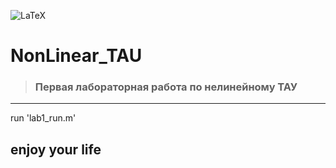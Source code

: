 ![LaTeX](https://img.shields.io/badge/latex-%23008080.svg?style=for-the-badge&logo=latex&logoColor=white)

# NonLinear_TAU
> ### Первая лабораторная работа по нелинейному ТАУ
---
run 'lab1_run.m'

enjoy your life
---